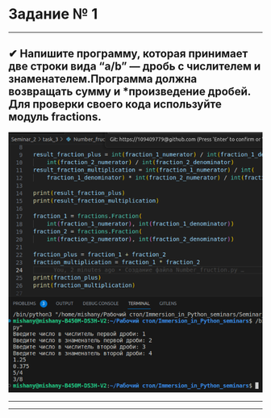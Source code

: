 # Задание № 1
___
## ✔ Напишите программу, которая принимает две строки вида “a/b” — дробь с числителем и знаменателем.Программа должна возвращать сумму и *произведение дробей. Для проверки своего кода используйте модуль fractions.

![008](images/008.png)

___
___
